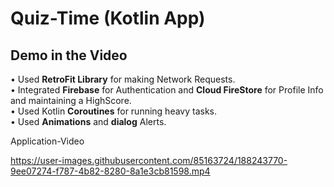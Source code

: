# Quiz-Time (Kotlin App)
## Demo in the Video

• Used **RetroFit Library** for making Network Requests.<br />
• Integrated **Firebase** for Authentication and **Cloud FireStore** for Profile Info and maintaining a HighScore.<br />
• Used Kotlin **Coroutines** for running heavy tasks.<br />
• Used **Animations** and **dialog** Alerts.<br />

Application-Video


https://user-images.githubusercontent.com/85163724/188243770-9ee07274-f787-4b82-8280-8a1e3cb81598.mp4

